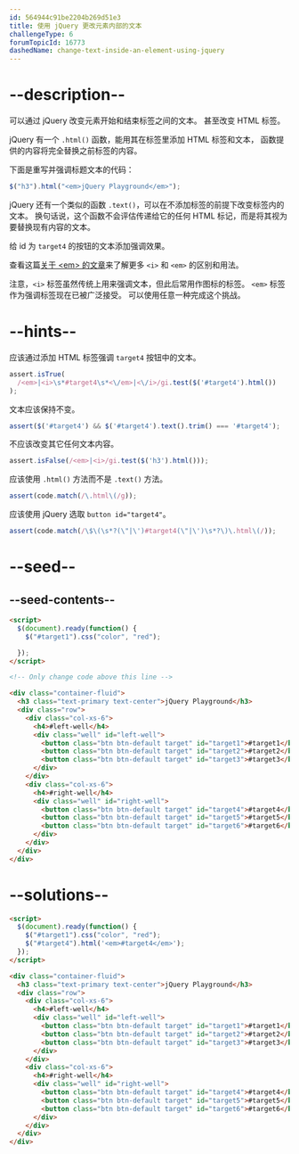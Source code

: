 ```yaml
---
id: 564944c91be2204b269d51e3
title: 使用 jQuery 更改元素内部的文本
challengeType: 6
forumTopicId: 16773
dashedName: change-text-inside-an-element-using-jquery
---
```


# --description--

可以通过 jQuery 改变元素开始和结束标签之间的文本。 甚至改变 HTML 标签。

jQuery 有一个 `.html()` 函数，能用其在标签里添加 HTML 标签和文本， 函数提供的内容将完全替换之前标签的内容。

下面是重写并强调标题文本的代码：

```js
$("h3").html("<em>jQuery Playground</em>");
```

jQuery 还有一个类似的函数 `.text()`，可以在不添加标签的前提下改变标签内的文本。 换句话说，这个函数不会评估传递给它的任何 HTML 标记，而是将其视为要替换现有内容的文本。

给 id 为 `target4` 的按钮的文本添加强调效果。

查看这篇[关于 &lt;em> 的文章](https://www.freecodecamp.org/news/html-elements-explained-what-are-html-tags/#em-element)来了解更多 `<i>` 和 `<em>` 的区别和用法。

注意，`<i>` 标签虽然传统上用来强调文本，但此后常用作图标的标签。 `<em>` 标签作为强调标签现在已被广泛接受。 可以使用任意一种完成这个挑战。

# --hints--

应该通过添加 HTML 标签强调 `target4` 按钮中的文本。

```js
assert.isTrue(
  /<em>|<i>\s*#target4\s*<\/em>|<\/i>/gi.test($('#target4').html())
);
```

文本应该保持不变。

```js
assert($('#target4') && $('#target4').text().trim() === '#target4');
```

不应该改变其它任何文本内容。

```js
assert.isFalse(/<em>|<i>/gi.test($('h3').html()));
```

应该使用 `.html()` 方法而不是 `.text()` 方法。

```js
assert(code.match(/\.html\(/g));
```

应该使用 jQuery 选取 `button id="target4"`。

```js
assert(code.match(/\$\(\s*?(\"|\')#target4(\"|\')\s*?\)\.html\(/));
```

# --seed--

## --seed-contents--

```html
<script>
  $(document).ready(function() {
    $("#target1").css("color", "red");

  });
</script>

<!-- Only change code above this line -->

<div class="container-fluid">
  <h3 class="text-primary text-center">jQuery Playground</h3>
  <div class="row">
    <div class="col-xs-6">
      <h4>#left-well</h4>
      <div class="well" id="left-well">
        <button class="btn btn-default target" id="target1">#target1</button>
        <button class="btn btn-default target" id="target2">#target2</button>
        <button class="btn btn-default target" id="target3">#target3</button>
      </div>
    </div>
    <div class="col-xs-6">
      <h4>#right-well</h4>
      <div class="well" id="right-well">
        <button class="btn btn-default target" id="target4">#target4</button>
        <button class="btn btn-default target" id="target5">#target5</button>
        <button class="btn btn-default target" id="target6">#target6</button>
      </div>
    </div>
  </div>
</div>
```

# --solutions--

```html
<script>
  $(document).ready(function() {
    $("#target1").css("color", "red");
    $("#target4").html('<em>#target4</em>');
  });
</script>

<div class="container-fluid">
  <h3 class="text-primary text-center">jQuery Playground</h3>
  <div class="row">
    <div class="col-xs-6">
      <h4>#left-well</h4>
      <div class="well" id="left-well">
        <button class="btn btn-default target" id="target1">#target1</button>
        <button class="btn btn-default target" id="target2">#target2</button>
        <button class="btn btn-default target" id="target3">#target3</button>
      </div>
    </div>
    <div class="col-xs-6">
      <h4>#right-well</h4>
      <div class="well" id="right-well">
        <button class="btn btn-default target" id="target4">#target4</button>
        <button class="btn btn-default target" id="target5">#target5</button>
        <button class="btn btn-default target" id="target6">#target6</button>
      </div>
    </div>
  </div>
</div>
```
